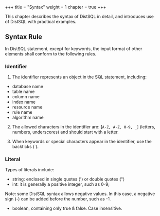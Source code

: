 +++
title = "Syntax"
weight = 1
chapter = true
+++

This chapter describes the syntax of DistSQL in detail, and introduces use of DistSQL with practical examples.

## Syntax Rule

In DistSQL statement, except for keywords, the input format of other elements shall conform to the following rules.

### Identifier

1. The identifier represents an object in the SQL statement, including:

- database name
- table name
- column name
- index name
- resource name
- rule name
- algorithm name

2. The allowed characters in the identifier are: [`A-Z, A-Z, 0-9, _`] (letters, numbers, underscores) and should start with a letter.

3. When keywords or special characters appear in the identifier, use the backticks (`).

### Literal

Types of literals include:

- string: enclosed in single quotes (') or double quotes (")
- int: it is generally a positive integer, such as 0-9;

Note: some DistSQL syntax allows negative values. In this case, a negative sign (-) can be added before the number, such as -1.

- boolean, containing only true & false. Case insensitive.
